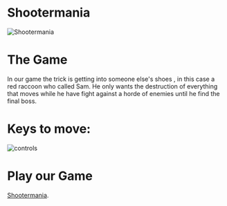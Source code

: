 # Shootermania

![Shootermania](https://github.com/AlbertOR0994/Shootermania/assets/156690424/f3675ddf-c2dd-4a67-8214-b323b03c5c38)

# The Game

In our game the trick is getting into someone else's shoes , in this case a red raccoon who called Sam. He only wants the destruction of everything that moves while he have fight against a horde of enemies until he find the final boss.


# Keys to move:

![controls](https://github.com/AlbertOR0994/Shootermania/assets/156690424/e85ec45e-6623-4f15-916f-0b5693ebfcd8)


# Play our Game
[Shootermania]([https://pages.github.com/](https://albertor0994.github.io/Shootermania/)https://albertor0994.github.io/Shootermania/).

